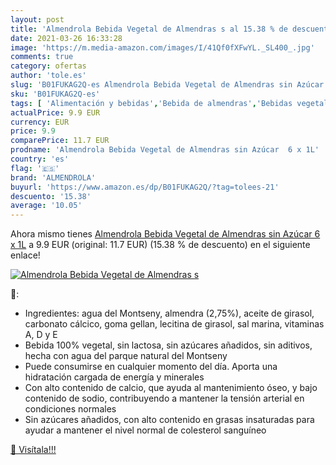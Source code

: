 ```yaml
---
layout: post
title: 'Almendrola Bebida Vegetal de Almendras s al 15.38 % de descuento'
date: 2021-03-26 16:33:28
image: 'https://m.media-amazon.com/images/I/41Qf0fXFwYL._SL400_.jpg'
comments: true
category: ofertas
author: 'tole.es'
slug: 'B01FUKAG2Q-es Almendrola Bebida Vegetal de Almendras sin Azúcar 6 x 1L'
sku: 'B01FUKAG2Q-es'
tags: [ 'Alimentación y bebidas','Bebida de almendras','Bebidas vegetales','Lácteos y huevos','almendrola','azúcar', ]
actualPrice: 9.9 EUR
currency: EUR
price: 9.9
comparePrice: 11.7 EUR
prodname: 'Almendrola Bebida Vegetal de Almendras sin Azúcar  6 x 1L'
country: 'es'
flag: '🇪🇸'
brand: 'ALMENDROLA'
buyurl: 'https://www.amazon.es/dp/B01FUKAG2Q/?tag=tolees-21'
descuento: '15.38'
average: '10.05'
---
```


Ahora mismo tienes [Almendrola Bebida Vegetal de Almendras sin Azúcar  6 x 1L](https://www.amazon.es/dp/B01FUKAG2Q/?tag=tolees-21) a 9.9 EUR (original: 11.7 EUR) (15.38 %  de descuento) en el siguiente enlace!

[![Almendrola Bebida Vegetal de Almendras s](https://m.media-amazon.com/images/I/41Qf0fXFwYL._SL400_.jpg)](https://www.amazon.es/dp/B01FUKAG2Q/?tag=tolees-21)

🔎:

- Ingredientes: agua del Montseny, almendra (2,75%), aceite de girasol, carbonato cálcico, goma gellan, lecitina de girasol, sal marina, vitaminas A, D y E
- Bebida 100% vegetal, sin lactosa, sin azúcares añadidos, sin aditivos, hecha con agua del parque natural del Montseny
- Puede consumirse en cualquier momento del día. Aporta una hidratación cargada de energía y minerales
- Con alto contenido de calcio, que ayuda al mantenimiento óseo, y bajo contenido de sodio, contribuyendo a mantener la tensión arterial en condiciones normales
- Sin azúcares añadidos, con alto contenido en grasas insaturadas para ayudar a mantener el nivel normal de colesterol sanguíneo

[🛒 Visítala!!!](https://www.amazon.es/dp/B01FUKAG2Q/?tag=tolees-21)

